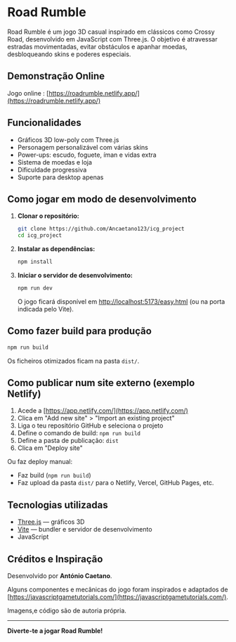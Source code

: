 # Road Rumble

Road Rumble é um jogo 3D casual inspirado em clássicos como Crossy Road, desenvolvido em JavaScript com Three.js. O objetivo é atravessar estradas movimentadas, evitar obstáculos e apanhar moedas, desbloqueando skins e poderes especiais.

## Demonstração Online

Jogo online : [https://roadrumble.netlify.app/](https://roadrumble.netlify.app/)

## Funcionalidades

- Gráficos 3D low-poly com Three.js
- Personagem personalizável com várias skins
- Power-ups: escudo, foguete, íman e vidas extra
- Sistema de moedas e loja
- Dificuldade progressiva
- Suporte para desktop apenas

## Como jogar em modo de desenvolvimento

1. **Clonar o repositório:**
   ```bash
   git clone https://github.com/Ancaetano123/icg_project
   cd icg_project
   ```

2. **Instalar as dependências:**
   ```bash
   npm install
   ```

3. **Iniciar o servidor de desenvolvimento:**
   ```bash
   npm run dev
   ```
   O jogo ficará disponível em [http://localhost:5173/easy.html](http://localhost:5173/easy.html) (ou na porta indicada pelo Vite).

## Como fazer build para produção

```bash
npm run build
```
Os ficheiros otimizados ficam na pasta `dist/`.

## Como publicar num site externo (exemplo Netlify)

1. Acede a [https://app.netlify.com/](https://app.netlify.com/)
2. Clica em "Add new site" > "Import an existing project"
3. Liga o teu repositório GitHub e seleciona o projeto
4. Define o comando de build: `npm run build`
5. Define a pasta de publicação: `dist`
6. Clica em "Deploy site"

Ou faz deploy manual:
- Faz build (`npm run build`)
- Faz upload da pasta `dist/` para o Netlify, Vercel, GitHub Pages, etc.

## Tecnologias utilizadas

- [Three.js](https://threejs.org/) — gráficos 3D
- [Vite](https://vitejs.dev/) — bundler e servidor de desenvolvimento
- JavaScript

## Créditos e Inspiração

Desenvolvido por **António Caetano**.

Alguns componentes e mecânicas do jogo foram inspirados e adaptados de [https://javascriptgametutorials.com/](https://javascriptgametutorials.com/).

Imagens,e código são de autoria própria.

---

**Diverte-te a jogar Road Rumble!**